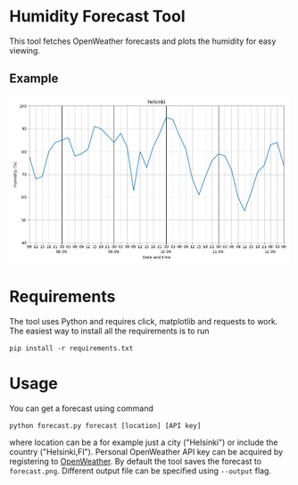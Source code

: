 # Humidity Forecast Tool

This tool fetches OpenWeather forecasts and plots the humidity for easy viewing.

## Example
![Example output](example.png)

# Requirements
The tool uses Python and requires click, matplotlib and requests to work. The easiest way to install all the requirements is to run
```
pip install -r requirements.txt
```

# Usage

You can get a forecast using command
```
python forecast.py forecast [location] [API key]
```
where location can be a for example just a city ("Helsinki") or include the country ("Helsinki,FI"). Personal OpenWeather API key can be acquired by registering to [OpenWeather](https://openweathermap.org/). By default the tool saves the forecast to `forecast.png`. Different output file can be specified using `--output` flag.
